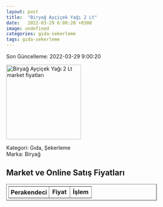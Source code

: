 ```yaml
---
layout: post
title:  "Biryağ Ayçiçek Yağı 2 Lt"
date:   2022-03-29 6:00:20 +0300
image: undefined
categories: gida-sekerleme
tags: gida-sekerleme
---
```


Son Güncelleme: 2022-03-29 9:00:20

<img src="undefined" width="200" alt="Biryağ Ayçiçek Yağı 2 Lt market fiyatları" />

Kategori: Gıda, Şekerleme
<br />
Marka: Biryağ

<h2>Market ve Online Satış Fiyatları</h2>

<table border="1" style="padding: 5px;width:80%;">
  <tr>
    <td style="padding: 5px;"><strong>Perakendeci</strong></td>
    <td><strong>Fiyat</strong></td>
    <td><strong>İşlem</strong></td>
  </tr>
  
</table>
